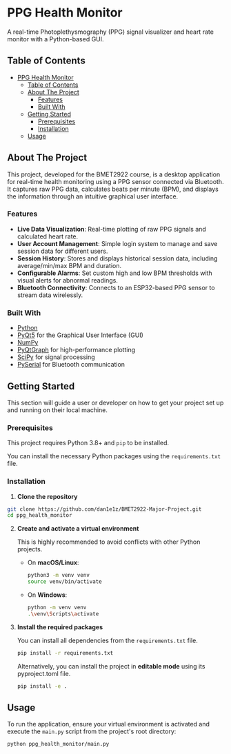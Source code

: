 # PPG Health Monitor

A real-time Photoplethysmography (PPG) signal visualizer and heart rate monitor with a Python-based GUI.

## Table of Contents

- [PPG Health Monitor](#ppg-health-monitor)
  - [Table of Contents](#table-of-contents)
  - [About The Project](#about-the-project)
    - [Features](#features)
    - [Built With](#built-with)
  - [Getting Started](#getting-started)
    - [Prerequisites](#prerequisites)
    - [Installation](#installation)
  - [Usage](#usage)

## About The Project

This project, developed for the BMET2922 course, is a desktop application for real-time health monitoring using a PPG sensor connected via Bluetooth. It captures raw PPG data, calculates beats per minute (BPM), and displays the information through an intuitive graphical user interface.

### Features
*   **Live Data Visualization**: Real-time plotting of raw PPG signals and calculated heart rate.
*   **User Account Management**: Simple login system to manage and save session data for different users.
*   **Session History**: Stores and displays historical session data, including average/min/max BPM and duration.
*   **Configurable Alarms**: Set custom high and low BPM thresholds with visual alerts for abnormal readings.
*   **Bluetooth Connectivity**: Connects to an ESP32-based PPG sensor to stream data wirelessly.

### Built With
* [Python](https://www.python.org/)
* [PyQt5](https://riverbankcomputing.com/software/pyqt/) for the Graphical User Interface (GUI)
* [NumPy](https://numpy.org/)
* [PyQtGraph](http://www.pyqtgraph.org/) for high-performance plotting
* [SciPy](https://scipy.org/) for signal processing
* [PySerial](https://pyserial.readthedocs.io/) for Bluetooth communication
  

## Getting Started

This section will guide a user or developer on how to get your project set up and running on their local machine.

### Prerequisites

This project requires Python 3.8+ and `pip` to be installed.

You can install the necessary Python packages using the `requirements.txt` file.

### Installation

1.  **Clone the repository**
   ```sh
   git clone https://github.com/dan1e1z/BMET2922-Major-Project.git
   cd ppg_health_monitor
   ```

2.  **Create and activate a virtual environment**

    This is highly recommended to avoid conflicts with other Python projects.

    *   On **macOS/Linux**:
        ```sh
        python3 -m venv venv
        source venv/bin/activate
        ```

    *   On **Windows**:
        ```sh
        python -m venv venv
        .\venv\Scripts\activate
        ```

3.  **Install the required packages**

    You can install all dependencies from the `requirements.txt` file.
    ```sh
    pip install -r requirements.txt
    ```

    Alternatively, you can install the project in **editable mode** using its pyproject.toml file.    
    ```sh
    pip install -e .
    ```

## Usage

To run the application, ensure your virtual environment is activated and execute the `main.py` script from the project's root directory:
```sh
python ppg_health_monitor/main.py
```
